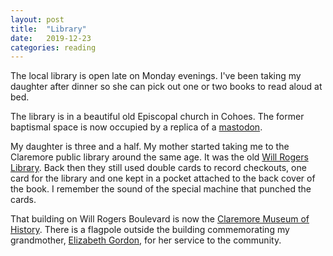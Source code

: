```yaml
---
layout: post
title:  "Library"
date:   2019-12-23
categories: reading
---
```


The local library is open late on Monday evenings. I've been taking my daughter after dinner so she can pick out one or two books to read aloud at bed.

The library is in a beautiful old Episcopal church in Cohoes. The former baptismal space is now occupied by a replica of a [mastodon](https://www.ci.cohoes.ny.us/315/Cohoes-Mastodon).

My daughter is three and a half. My mother started taking me to the Claremore public library around the same age. It was the old [Will Rogers Library](https://claremoremoh.org/1936/01/the-old-will-rogers-library/). Back then they still used double cards to record checkouts, one card for the library and one kept in a pocket attached to the back cover of the book. I remember the sound of the special machine that punched the cards.

That building on Will Rogers Boulevard is now the [Claremore Museum of History](https://claremoremoh.org/). There is a flagpole outside the building commemorating my grandmother, [Elizabeth Gordon](https://www.claremoreprogress.com/news/local_news/stratton-taylor-elizabeth-gordon-to-join-claremore-wall-of-fame/article_ddffc912-37c0-5f10-9cbd-2265554f8948.html), for her service to the community.